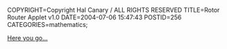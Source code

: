 COPYRIGHT=Copyright Hal Canary / ALL RIGHTS RESERVED
TITLE=Rotor Router Applet v1.0
DATE=2004-07-06 15:47:43
POSTID=256
CATEGORIES=mathematics;

[Here you go...](/mathapplets/rotor-router-model/)
